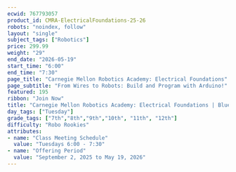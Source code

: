 ```yaml
---
ecwid: 767793057
product_id: CMRA-ElectricalFoundations-25-26
robots: "noindex, follow"
layout: "single"
subject_tags: ["Robotics"]
price: 299.99
weight: "29"
end_date: "2026-05-19"
start_time: "6:00"
end_time: "7:30"
page_title: "Carnegie Mellon Robotics Academy: Electrical Foundations"
page_subtitle: "From Wires to Robots: Build and Program with Arduino!"
featured: 195
ribbon: "Join Now"
title: "Carnegie Mellon Robotics Academy: Electrical Foundations | Blue Ridge Boost"
day_tags: ["Tuesday"]
grade_tags: ["7th","8th","9th","10th", "11th", "12th"]
difficulty: "Robo Rookies"
attributes:
- name: "Class Meeting Schedule"
  value: "Tuesdays 6:00 - 7:30"
- name: "Offering Period"
  value: "September 2, 2025 to May 19, 2026"
---
```

